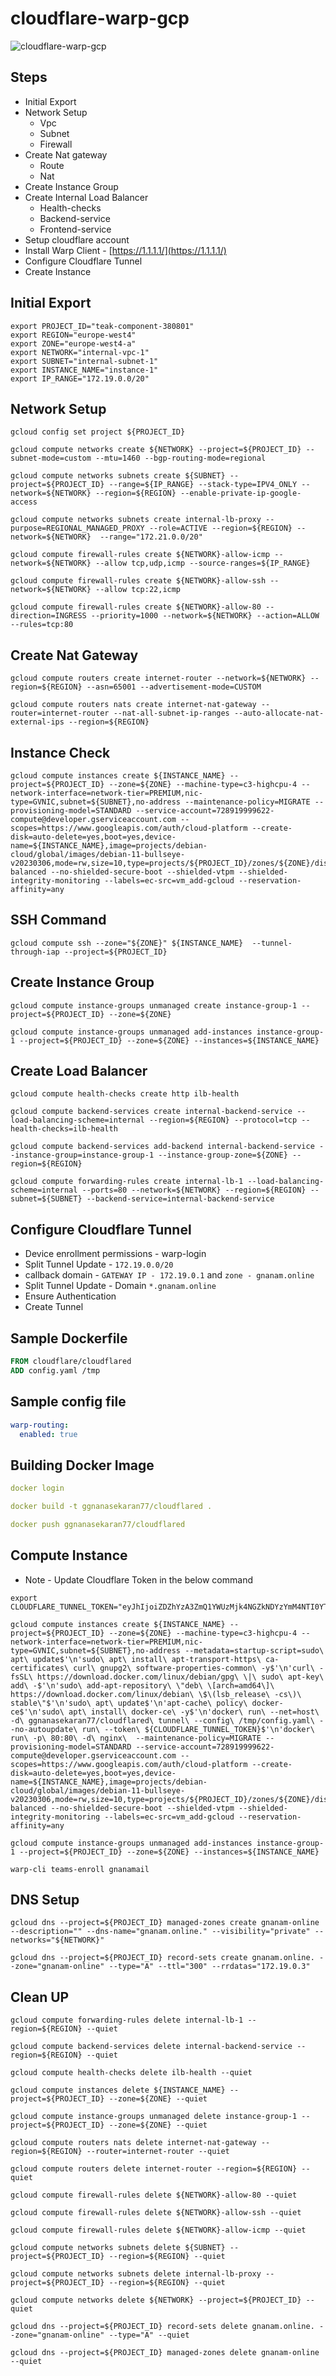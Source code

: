 # cloudflare-warp-gcp

![cloudflare-warp-gcp](./images/cloudflare-warp-gcp.png)

## Steps
- Initial Export
- Network Setup
  - Vpc
  - Subnet
  - Firewall
- Create Nat gateway
  - Route
  - Nat
- Create Instance Group
- Create Internal Load Balancer
  - Health-checks
  - Backend-service
  - Frontend-service
- Setup cloudflare account
- Install Warp Client -  [https://1.1.1.1/](https://1.1.1.1/)
- Configure Cloudflare Tunnel
- Create Instance

## Initial Export
```shell
export PROJECT_ID="teak-component-380801"
export REGION="europe-west4"
export ZONE="europe-west4-a"
export NETWORK="internal-vpc-1"
export SUBNET="internal-subnet-1"
export INSTANCE_NAME="instance-1"
export IP_RANGE="172.19.0.0/20"
```

## Network Setup
```shell
gcloud config set project ${PROJECT_ID}

gcloud compute networks create ${NETWORK} --project=${PROJECT_ID} --subnet-mode=custom --mtu=1460 --bgp-routing-mode=regional

gcloud compute networks subnets create ${SUBNET} --project=${PROJECT_ID} --range=${IP_RANGE} --stack-type=IPV4_ONLY --network=${NETWORK} --region=${REGION} --enable-private-ip-google-access

gcloud compute networks subnets create internal-lb-proxy --purpose=REGIONAL_MANAGED_PROXY --role=ACTIVE --region=${REGION} --network=${NETWORK}  --range="172.21.0.0/20"

gcloud compute firewall-rules create ${NETWORK}-allow-icmp --network=${NETWORK} --allow tcp,udp,icmp --source-ranges=${IP_RANGE}

gcloud compute firewall-rules create ${NETWORK}-allow-ssh --network=${NETWORK} --allow tcp:22,icmp

gcloud compute firewall-rules create ${NETWORK}-allow-80 --direction=INGRESS --priority=1000 --network=${NETWORK} --action=ALLOW --rules=tcp:80
```

## Create Nat Gateway
```shell
gcloud compute routers create internet-router --network=${NETWORK} --region=${REGION} --asn=65001 --advertisement-mode=CUSTOM

gcloud compute routers nats create internet-nat-gateway --router=internet-router --nat-all-subnet-ip-ranges --auto-allocate-nat-external-ips --region=${REGION}
```

## Instance Check
```shell
gcloud compute instances create ${INSTANCE_NAME} --project=${PROJECT_ID} --zone=${ZONE} --machine-type=c3-highcpu-4 --network-interface=network-tier=PREMIUM,nic-type=GVNIC,subnet=${SUBNET},no-address --maintenance-policy=MIGRATE --provisioning-model=STANDARD --service-account=728919999622-compute@developer.gserviceaccount.com --scopes=https://www.googleapis.com/auth/cloud-platform --create-disk=auto-delete=yes,boot=yes,device-name=${INSTANCE_NAME},image=projects/debian-cloud/global/images/debian-11-bullseye-v20230306,mode=rw,size=10,type=projects/${PROJECT_ID}/zones/${ZONE}/diskTypes/pd-balanced --no-shielded-secure-boot --shielded-vtpm --shielded-integrity-monitoring --labels=ec-src=vm_add-gcloud --reservation-affinity=any
```

## SSH Command
```
gcloud compute ssh --zone="${ZONE}" ${INSTANCE_NAME}  --tunnel-through-iap --project=${PROJECT_ID}
```

## Create Instance Group
```shell
gcloud compute instance-groups unmanaged create instance-group-1 --project=${PROJECT_ID} --zone=${ZONE}

gcloud compute instance-groups unmanaged add-instances instance-group-1 --project=${PROJECT_ID} --zone=${ZONE} --instances=${INSTANCE_NAME}
```

## Create Load Balancer
```shell
gcloud compute health-checks create http ilb-health

gcloud compute backend-services create internal-backend-service --load-balancing-scheme=internal --region=${REGION} --protocol=tcp --health-checks=ilb-health

gcloud compute backend-services add-backend internal-backend-service --instance-group=instance-group-1 --instance-group-zone=${ZONE} --region=${REGION}

gcloud compute forwarding-rules create internal-lb-1 --load-balancing-scheme=internal --ports=80 --network=${NETWORK} --region=${REGION} --subnet=${SUBNET} --backend-service=internal-backend-service
```

## Configure Cloudflare Tunnel
- Device enrollment permissions - warp-login
- Split Tunnel Update - `172.19.0.0/20`
- callback domain - `GATEWAY IP - 172.19.0.1` and `zone - gnanam.online`
- Split Tunnel Update - Domain `*.gnanam.online`
- Ensure Authentication
- Create Tunnel

## Sample Dockerfile 
```dockerfile
FROM cloudflare/cloudflared
ADD config.yaml /tmp
```

## Sample config file
```yaml
warp-routing:
  enabled: true
```

## Building Docker Image
```yaml
docker login

docker build -t ggnanasekaran77/cloudflared .

docker push ggnanasekaran77/cloudflared
```

## Compute Instance
* Note - Update Cloudflare Token in the below command
```shell
export CLOUDFLARE_TUNNEL_TOKEN="eyJhIjoiZDZhYzA3ZmQ1YWUzMjk4NGZkNDYzYmM4NTI0YThlMzYiLCJ0IjoiZDBhZDZjMWUtOWE4Mi00ZGVlLWE4ZGItMDc5MWU4MzhkYWE1IiwicyI6IllUZzRZakJtWmpNdE9HUTNPQzAwTkROa0xXRTJNV1F0TjJGaU5XVTJZelF5TlRJMyJ9"

gcloud compute instances create ${INSTANCE_NAME} --project=${PROJECT_ID} --zone=${ZONE} --machine-type=c3-highcpu-4 --network-interface=network-tier=PREMIUM,nic-type=GVNIC,subnet=${SUBNET},no-address --metadata=startup-script=sudo\ apt\ update$'\n'sudo\ apt\ install\ apt-transport-https\ ca-certificates\ curl\ gnupg2\ software-properties-common\ -y$'\n'curl\ -fsSL\ https://download.docker.com/linux/debian/gpg\ \|\ sudo\ apt-key\ add\ -$'\n'sudo\ add-apt-repository\ \"deb\ \[arch=amd64\]\ https://download.docker.com/linux/debian\ \$\(lsb_release\ -cs\)\ stable\"$'\n'sudo\ apt\ update$'\n'apt-cache\ policy\ docker-ce$'\n'sudo\ apt\ install\ docker-ce\ -y$'\n'docker\ run\ --net=host\ -d\ ggnanasekaran77/cloudflared\ tunnel\ --config\ /tmp/config.yaml\ --no-autoupdate\ run\ --token\ ${CLOUDFLARE_TUNNEL_TOKEN}$'\n'docker\ run\ -p\ 80:80\ -d\ nginx\  --maintenance-policy=MIGRATE --provisioning-model=STANDARD --service-account=728919999622-compute@developer.gserviceaccount.com --scopes=https://www.googleapis.com/auth/cloud-platform --create-disk=auto-delete=yes,boot=yes,device-name=${INSTANCE_NAME},image=projects/debian-cloud/global/images/debian-11-bullseye-v20230306,mode=rw,size=10,type=projects/${PROJECT_ID}/zones/${ZONE}/diskTypes/pd-balanced --no-shielded-secure-boot --shielded-vtpm --shielded-integrity-monitoring --labels=ec-src=vm_add-gcloud --reservation-affinity=any

gcloud compute instance-groups unmanaged add-instances instance-group-1 --project=${PROJECT_ID} --zone=${ZONE} --instances=${INSTANCE_NAME}

warp-cli teams-enroll gnanamail
```

## DNS Setup
```shell
gcloud dns --project=${PROJECT_ID} managed-zones create gnanam-online --description="" --dns-name="gnanam.online." --visibility="private" --networks="${NETWORK}"

gcloud dns --project=${PROJECT_ID} record-sets create gnanam.online. --zone="gnanam-online" --type="A" --ttl="300" --rrdatas="172.19.0.3"
```

## Clean UP
```shell
gcloud compute forwarding-rules delete internal-lb-1 --region=${REGION} --quiet

gcloud compute backend-services delete internal-backend-service --region=${REGION} --quiet

gcloud compute health-checks delete ilb-health --quiet

gcloud compute instances delete ${INSTANCE_NAME} --project=${PROJECT_ID} --zone=${ZONE} --quiet

gcloud compute instance-groups unmanaged delete instance-group-1 --project=${PROJECT_ID} --zone=${ZONE} --quiet

gcloud compute routers nats delete internet-nat-gateway --region=${REGION} --router=internet-router --quiet

gcloud compute routers delete internet-router --region=${REGION} --quiet

gcloud compute firewall-rules delete ${NETWORK}-allow-80 --quiet

gcloud compute firewall-rules delete ${NETWORK}-allow-ssh --quiet

gcloud compute firewall-rules delete ${NETWORK}-allow-icmp --quiet

gcloud compute networks subnets delete ${SUBNET} --project=${PROJECT_ID} --region=${REGION} --quiet

gcloud compute networks subnets delete internal-lb-proxy --project=${PROJECT_ID} --region=${REGION} --quiet

gcloud compute networks delete ${NETWORK} --project=${PROJECT_ID} --quiet

gcloud dns --project=${PROJECT_ID} record-sets delete gnanam.online. --zone="gnanam-online" --type="A" --quiet

gcloud dns --project=${PROJECT_ID} managed-zones delete gnanam-online --quiet
```



